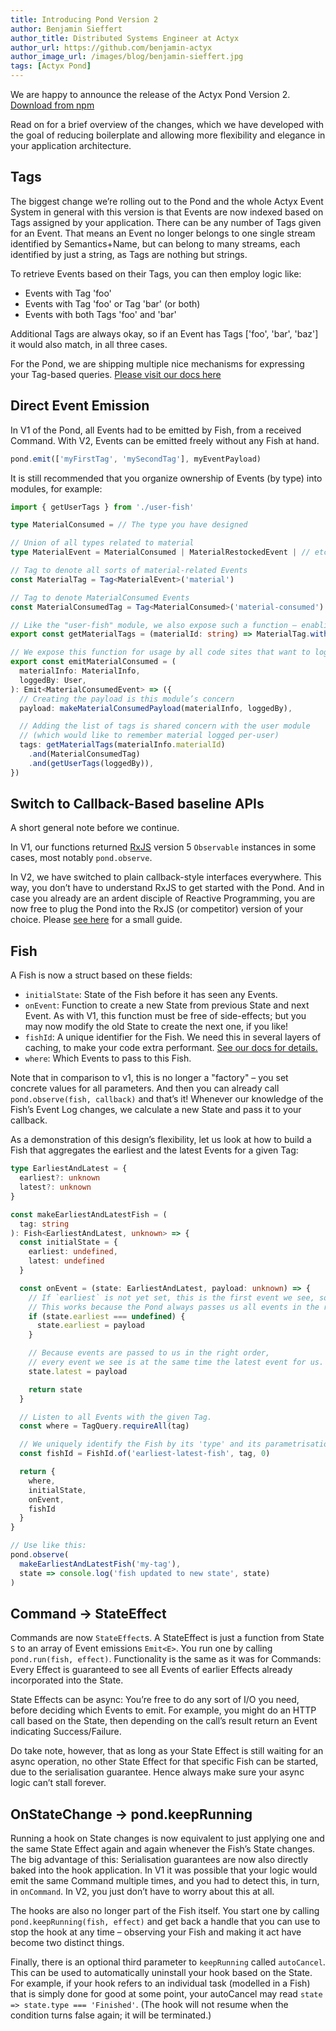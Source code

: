 ```yaml
---
title: Introducing Pond Version 2
author: Benjamin Sieffert
author_title: Distributed Systems Engineer at Actyx
author_url: https://github.com/benjamin-actyx
author_image_url: /images/blog/benjamin-sieffert.jpg
tags: [Actyx Pond]
---
```


We are happy to announce the release of the Actyx Pond Version 2. [Download from npm](LINKPLS)

Read on for a brief overview of the changes, which we have developed with the goal of reducing
boilerplate and allowing more flexibility and elegance in your application architecture.

<!-- truncate -->

## Tags

The biggest change we’re rolling out to the Pond and the whole Actyx Event System in general with
this version is that Events are now indexed based on Tags assigned by your application. There can be
any number of Tags given for an Event. That means an Event no longer belongs to one single stream
identified by Semantics+Name, but can belong to many streams, each identified by just a string, as
Tags are nothing but strings. 

To retrieve Events based on their Tags, you can then employ logic like:
- Events with Tag 'foo'
- Events with Tag 'foo' or Tag 'bar' (or both)
- Events with both Tags 'foo' and 'bar'

Additional Tags are always okay, so if an Event has Tags ['foo', 'bar', 'baz'] it would also match, in all three cases.

For the Pond, we are shipping multiple nice mechanisms for expressing your Tag-based
queries. [Please visit our docs here](LINKPLS)

## Direct Event Emission

In V1 of the Pond, all Events had to be emitted by Fish, from a received Command.
With V2, Events can be emitted freely without any Fish at hand.
```ts
pond.emit(['myFirstTag', 'mySecondTag'], myEventPayload)
```

It is still recommended that you organize ownership of Events (by type) into modules, for example:

```typescript
import { getUserTags } from './user-fish'

type MaterialConsumed = // The type you have designed

// Union of all types related to material
type MaterialEvent = MaterialConsumed | MaterialRestockedEvent | // etc.

// Tag to denote all sorts of material-related Events
const MaterialTag = Tag<MaterialEvent>('material')

// Tag to denote MaterialConsumed Events
const MaterialConsumedTag = Tag<MaterialConsumed>('material-consumed')

// Like the "user-fish" module, we also expose such a function – enabling other modules to "tag us."
export const getMaterialTags = (materialId: string) => MaterialTag.withId(materialId)

// We expose this function for usage by all code sites that want to log material consumption
export const emitMaterialConsumed = (
  materialInfo: MaterialInfo,
  loggedBy: User,
): Emit<MaterialConsumedEvent> => ({
  // Creating the payload is this module’s concern
  payload: makeMaterialConsumedPayload(materialInfo, loggedBy),

  // Adding the list of tags is shared concern with the user module
  // (which would like to remember material logged per-user)
  tags: getMaterialTags(materialInfo.materialId)
    .and(MaterialConsumedTag)
    .and(getUserTags(loggedBy)),
})
```


## Switch to Callback-Based baseline APIs

A short general note before we continue.

In V1, our functions returned [RxJS](https://rxjs-dev.firebaseapp.com/) version 5 `Observable`
instances in some cases, most notably `pond.observe`.

In V2, we have switched to plain callback-style interfaces everywhere. This way, you don’t have to
understand RxJS to get started with the Pond.
And in case you already are an ardent disciple of Reactive Programming, you are now free to plug the
Pond into the RxJS (or competitor) version of your choice. Please [see here](LINKPLS) for a small
guide.

## Fish

A Fish is now a struct based on these fields:

- `initialState`: State of the Fish before it has seen any Events.
- `onEvent`: Function to create a new State from previous State and next Event. As with V1, this
  function must be free of side-effects; but you may now modify the old State to create the next
  one, if you like!
- `fishId`: A unique identifier for the Fish. We need this in several layers of caching, to make
  your code extra performant. [See our docs for details.](LINKPLS)
- `where`: Which Events to pass to this Fish.

Note that in comparison to v1, this is no longer a "factory" – you set concrete values for all
parameters.
And then you can already call `pond.observe(fish, callback)` and that’s it! Whenever our
knowledge of the Fish’s Event Log changes, we calculate a new State and pass it to your callback.

As a demonstration of this design’s flexibility, let us look at how to build a Fish that aggregates
the earliest and the latest Events for a given Tag:
```ts
type EarliestAndLatest = {
  earliest?: unknown
  latest?: unknown
}

const makeEarliestAndLatestFish = (
  tag: string
): Fish<EarliestAndLatest, unknown> => {
  const initialState = {
    earliest: undefined,
    latest: undefined
  }

  const onEvent = (state: EarliestAndLatest, payload: unknown) => {
    // If `earliest` is not yet set, this is the first event we see, so we update it.
    // This works because the Pond always passes us all events in the right order!
    if (state.earliest === undefined) {
      state.earliest = payload
    }

    // Because events are passed to us in the right order,
    // every event we see is at the same time the latest event for us.
    state.latest = payload

    return state
  }

  // Listen to all Events with the given Tag.
  const where = TagQuery.requireAll(tag)

  // We uniquely identify the Fish by its 'type' and its parametrisation.
  const fishId = FishId.of('earliest-latest-fish', tag, 0)

  return {
    where,
    initialState,
    onEvent,
    fishId
  }
}

// Use like this:
pond.observe(
  makeEarliestAndLatestFish('my-tag'),
  state => console.log('fish updated to new state', state)
)
```

## Command -> StateEffect

Commands are now `StateEffect`s. A StateEffect is just a function from State `S` to an array of
Event emissions `Emit<E>`.
You run one by calling `pond.run(fish, effect)`.
Functionality is the same as it was for Commands: Every Effect is guaranteed to see all Events of
earlier Effects already incorporated into the State.

State Effects can be async: You’re free to do any sort of I/O you need, before deciding which Events
to emit. For example, you might do an HTTP call based on the State, then depending on the call’s
result return an Event indicating Success/Failure.

Do take note, however, that as long as your State Effect is still waiting for an async operation, no
other State Effect for that specific Fish can be started, due to the serialisation guarantee. Hence
always make sure your async logic can’t stall forever.

## OnStateChange -> pond.keepRunning

Running a hook on State changes is now equivalent to just applying one and the same State Effect
again and again whenever the Fish’s State changes.
The big advantage of this: Serialisation guarantees are now also directly baked into the hook
application.
In V1 it was possible that your logic would emit the same Command multiple times, and you had to
detect this, in turn, in `onCommand`. In V2, you just don’t have to worry about this at all.

The hooks are also no longer part of the Fish itself.
You start one by calling `pond.keepRunning(fish, effect)` and get back a handle that you can use to
stop the hook at any time – observing your Fish and making it act have become two distinct things.

Finally, there is an optional third parameter to `keepRunning` called `autoCancel`. This can be used
to automatically uninstall your hook based on the State. For example, if your hook refers to an
individual task (modelled in a Fish) that is simply done for good at some point, your autoCancel may
read `state => state.type === 'Finished'`. 
(The hook will not resume when the condition turns false again; it will be terminated.)

